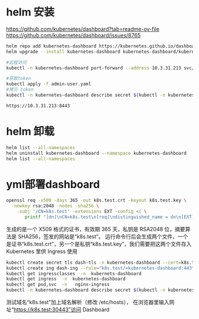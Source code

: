 
# helm 安装
https://github.com/kubernetes/dashboard?tab=readme-ov-file
https://github.com/kubernetes/dashboard/issues/8765
```bash
helm repo add kubernetes-dashboard https://kubernetes.github.io/dashboard/
helm upgrade --install kubernetes-dashboard kubernetes-dashboard/kubernetes-dashboard --create-namespace --namespace kubernetes-dashboard --set kong.admin.tls.enabled=false

#远程访问
kubectl -n kubernetes-dashboard port-forward --address 10.3.31.213 svc/kubernetes-dashboard-kong-proxy 8443:443

#获取token
kubectl apply -f admin-user.yaml
#拷贝 token
kubectl -n kubernetes-dashboard describe secret $(kubectl -n kubernetes-dashboard get secret | grep admin-user | awk '{print $1}')

https://10.3.31.213:8443
```

# helm 卸载
```bash
helm list --all-namespaces
helm uninstall kubernetes-dashboard --namespace kubernetes-dashboard
helm list --all-namespaces
```

# yml部署dashboard
```bash
openssl req -x509 -days 365 -out k8s.test.crt -keyout k8s.test.key \
  -newkey rsa:2048 -nodes -sha256 \
    -subj '/CN=k8s.test' -extensions EXT -config <( \
       printf "[dn]\nCN=k8s.test\n[req]\ndistinguished_name = dn\n[EXT]\nsubjectAltName=DNS:k8s.test\nkeyUsage=digitalSignature\nextendedKeyUsage=serverAuth")
```
生成的是一个 X509 格式的证书，有效期 365 天，私钥是 RSA2048 位，摘要算法是 SHA256，签发的网站是“k8s.test”。
运行命令行后会生成两个文件，一个是证书“k8s.test.crt”，另一个是私钥“k8s.test.key”，我们需要把这两个文件存入 Kubernetes 里供 Ingress 使用
```bash
kubectl create secret tls dash-tls -n kubernetes-dashboard --cert=k8s.test.crt --key=k8s.test.key --dry-run=client -o yaml  > cert.yml
kubectl create ing dash-ing --rule="k8s.test/=kubernetes-dashboard:443" --class=dash-ink -n kubernetes-dashboard --dry-run=client -o yaml
kubectl get ingressclasses  -n  kubernets-dashboard
kubectl get ingress  -n  kubernetes-dashboard
kubectl get pod,svc  -n   nginx-ingress 
kubectl -n kubernetes-dashboard describe secret $(kubectl -n kubernetes-dashboard get secret | grep admin-user | awk '{print $1}')
```
测试域名“k8s.test”加上域名解析（修改 /etc/hosts），
在浏览器里输入网址“https://k8s.test:30443”访问 Dashboard
